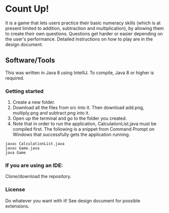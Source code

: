 # Count Up!
It is a game that lets users practice their basic numeracy skills (which is at present limited to addition, subtraction and multiplication), by allowing them to create their own questions. Questions get harder or easier depending on the user's performance. Detailed instructions on how to play are in the design document.
## Software/Tools
This was written in Java 8 using IntelliJ. To compile, Java 8 or higher is required. 
### Getting started
1. Create a new folder.
2. Download all the files from src into it. Then download add.png, multiply.png and subtract.png into it.
3. Open up the terminal and go to the folder you created.
4. Note that in order to run the application, CalculationList.java must be compiled first. The following is a snippet from Command Prompt on Windows that successfully gets the application running.
```
javac CalculationList.java
javac Game.java
java Game
```
### If you are using an IDE:
Clone/download the repository.
### License
Do whatever you want with it! See design document for possible extensions.
